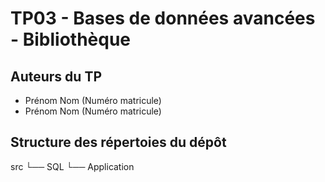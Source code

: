 # TP03 - Bases de données avancées - Bibliothèque

## Auteurs du TP

- Prénom Nom (Numéro matricule)
- Prénom Nom (Numéro matricule)

## Structure des répertoies du dépôt

src
└── SQL
└── Application
